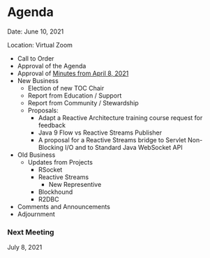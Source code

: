 # Agenda

Date: June 10, 2021

Location: Virtual Zoom

 - Call to Order
 - Approval of the Agenda
 - Approval of [Minutes from April 8, 2021](https://github.com/reactivefoundation/toc/blob/master/meetings/2021-04-8/minutes.md)
 - New Business
   - Election of new TOC Chair
   - Report from Education / Support
   - Report from Community / Stewardship
   - Proposals:
      - Adapt a Reactive Architecture training course request for feedback
      - Java 9 Flow vs Reactive Streams Publisher
      - A proposal for a Reactive Streams bridge to Servlet Non-Blocking I/O and to Standard Java WebSocket API
 - Old Business
   - Updates from Projects
     - RSocket
     - Reactive Streams
        - New Representive
     - Blockhound
     - R2DBC
 - Comments and Announcements
 - Adjournment

### Next Meeting 
July 8, 2021
